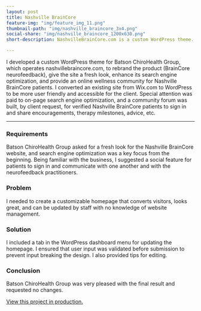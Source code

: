 ```yaml
---
layout: post
title: Nashville BrainCore
feature-img: "img/feature_img_11.png"
thumbnail-path: "img/nashville_braincore_3x4.png"
social-share: "img/nashville_braincore_1200x630.png"
short-description: NashvilleBrainCore.com is a custom WordPress theme.

---
```


I developed a custom WordPress theme for Batson ChiroHealth Group, which operates nashvillebraincore.com, to rebrand the product (BrainCore neurofeedback), give the site a fresh look, enhance its search engine optimization, and provide an online wellness community for Nashville BrainCore patients. I converted an existing site from Wix.com to WordPress to be more user friendly and accessible for the client. Special attention was paid to on-page search engine optimization, and a community forum was built, by client request, for verified Nashville BrainCore patients to sign in and share encouragements, therapy milestones, advice, etc.

***

### Requirements
Batson ChiroHealth Group asked for a fresh look for the Nashville BrainCore website, and search engine optimization was a key focus from the beginning. Being familiar with the business, I suggested a social feature for patients to sign in and communicate with one another and with the neurofeedback practitioners.

### Problem
I needed to create a customizable homepage that converts visitors, looks great, and can be updated by staff with no knowledge of website management.

### Solution
I included a tab in the WordPress dashboard menu for updating the homepage. I ensured that user input was validated before submission to prevent input breaking the design. I also provided tips for editing.

### Conclusion
Batson ChiroHealth Group was very pleased with the final result and requested no changes.

<a href="https://nashvillebraincore.com/?ref=caples" target="_blank">View this project in production.</a>